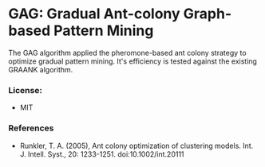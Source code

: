 # GAG: Gradual Ant-colony Graph-based Pattern Mining

The GAG algorithm applied the pheromone-based ant colony strategy to optimize gradual pattern mining. It's efficiency is tested against the existing GRAANK algorithm.

### License:
* MIT

### References
* Runkler, T. A. (2005), Ant colony optimization of clustering models. Int. J. Intell. Syst., 20: 1233-1251. doi:10.1002/int.20111
